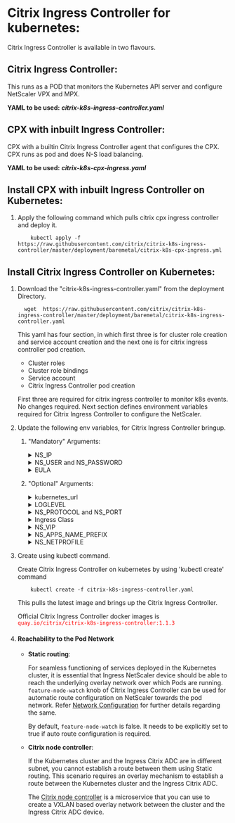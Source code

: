 # Citrix Ingress Controller for kubernetes:
Citrix Ingress Controller is available in two flavours.
## Citrix Ingress Controller:
This runs as a POD that monitors the Kubernetes API server and configure NetScaler VPX and MPX. 

**YAML to be used:** ***citrix-k8s-ingress-controller.yaml***
## CPX with inbuilt Ingress Controller:
CPX with a builtin Citrix Ingress Controller agent that configures the CPX. CPX runs as pod and does N-S load balancing. 

**YAML to be used:** ***citrix-k8s-cpx-ingress.yaml***

## Install CPX with inbuilt Ingress Controller on Kubernetes:
   1. Apply the following command which pulls citrix cpx ingress controller and deploy it.
      ```
          kubectl apply -f  https://raw.githubusercontent.com/citrix/citrix-k8s-ingress-controller/master/deployment/baremetal/citrix-k8s-cpx-ingress.yml
      ```
   

## Install Citrix Ingress Controller on Kubernetes:
 1. Download the "citrix-k8s-ingress-controller.yaml" from the deployment Directory.
    ```
      wget  https://raw.githubusercontent.com/citrix/citrix-k8s-ingress-controller/master/deployment/baremetal/citrix-k8s-ingress-controller.yaml
    ```
                        
    This yaml has four section, in which first three is for cluster role creation and service account creation and the 
    next one is for citrix ingress controller pod creation. 
    * Cluster roles
    * Cluster role bindings
    * Service account
    * Citrix Ingress Controller pod creation
   
    First three are required for citrix ingress controller to monitor k8s events. No changes required.
    Next section defines environment variables required for Citrix Ingress Controller to configure the NetScaler.

 2. Update the following env variables, for Citrix Ingress Controller bringup.

    1. "Mandatory" Arguments:
       <details>
       <summary>NS_IP</summary>

         This is must for Citrix Ingress Controller to configure the NetScaler appliance. Provide,
         ```
            NSIP for standalone NetScaler  
            SNIP for HA (Management access has to be enabled) 
            CLIP for Cluster
         
         ```
       </details>
       <details>
       <summary>NS_USER and NS_PASSWORD</summary>

         This is for authenticating with NetScaler if it has non default username and password. We can directly pass username/password or use Kubernetes secrets.
         Please refer our [guide](https://github.com/citrix/citrix-k8s-ingress-controller/blob/master/docs/command-policy.md) for configuring a non default NetScaler username and password.

         Given Yaml uses k8s secrets. Following steps helps to create secrets to be used in yaml.

         Create secrets on Kubernetes for NS_USER and NS_PASSWORD
         Kubernetes secrets can be created by using 'kubectl create secret'.  

                 kubectl create secret  generic nslogin --from-literal=username='nsroot' --from-literal=password='nsroot'

         >**Note:** If you are using different secret name rather than nslogin, you have to update the "name" field in the yaml. 

       </details>
       <details>
       <summary>EULA</summary>

         This is end user license agreement which has to be YES for Citrix Ingress Controller to up and run.

       </details>
    2. "Optional" Arguments:

       <details>
       <summary>kubernetes_url</summary>

         This is an optional field for Citrix Ingress Controller to register for events. If user did not specify it explictly, citrix ingress controller use internal KubeAPIServer IP. 
   
       </details>
       <details>
       <summary>LOGLEVEL</summary>

         This is used for controlling the logs generated from Citrix Ingress Controller. Following options are available. By default log level is DEBUG. 
         * CRITICAL 
         * ERROR
         * WARNING
         * INFO
         * DEBUG
       </details>
       <details>

       <summary>NS_PROTOCOL and NS_PORT</summary>
                                
         These enviornment variables defines protocol and port used by Citrix Ingress Controller  to communicate with NetScaler.

         By default NS_PROTOCOL is https and NS_PORT is 443. Other option is to use HTTP and port 80. 
       </details>
       <details>
       <summary>Ingress Class</summary>

         [Ingress class](../../docs/configure/ingress-classes.md) is used when multiple Ingress Loadbalancers are used to load balance different ingress resources. 

         Citrix Ingress Controller will configure NetScaler only with the ingress classes listed under --ingress-classes

                     args:
                          - --ingress-classes
                                Citrix

         Ingress resources should have the same class mentioned:

                    annotations:
                          kubernetes.io/ingress.class: "Citrix"
       </details>
       <details>

       <summary>NS_VIP</summary>

       Citrix Ingress Controller will use the IP provided in this environment variable to configure a Vitual IP in the Tier-1 ADC which would recieve the application traffic from external world.

       This is useful in the case where all Ingress runs in the Virtual IP. This takes precedence over the [frontend-ip](../../docs/configure/annotations.md) annotation.

       **Usage:**

       ```
       - name: "NS_VIP"
         value: "<Virtual IP address of Citrix ADC>"
       ```

       </details>
       <details>

       <summary>NS_APPS_NAME_PREFIX</summary>

       Citrix Ingress Controller uses the provided prefix to form the application entity name in Citrix ADC. This is useful in the cases where Citrix ADC load balances applications from different cluster. Prefix allows to segregate the  Kubernetes cluster configuration. 

       By default, the Citrix ingress controller adds "**k8s**" as prefix to the Citrix ADC entities such as, content switching (CS) virtual server, load balancing (LB) virtual server and so on. You can now customize the prefix using the `NS_APPS_NAME_PREFIX` environment variable in the Citrix ingress controller deployment YAML file. You can use alphanumberic charaters for the prefix and the prefix length should not exceed 8 characters. 
       **Usage:**

       ```
       - name: "NS_APPS_NAME_PREFIX"
         value: "<Name of your choice>"
       ```
       </details>

       <details>

       <summary>NS_NETPROFILE</summary>

       [Citrix node controller](https://github.com/citrix/citrix-k8s-node-controller) uses the network profile (netprofile) provided in this environment variable to establish network connectivity between the Kubernetes nodes and Ingress Citrix ADC.

       >Note: Ensure that you provide the same netprofile name while deploying the Citrix node controller. For more information on how to deploy Citrix node controller, see [Deploy the Citrix k8s node controller](https://github.com/citrix/citrix-k8s-node-controller/tree/master/deploy)

       **Usage:**

       ```
       - name: "NS_NETPROFILE"
         value: "<Name of your choice>"
       ```
       </details>


3. Create using kubectl command. 

   Create Citrix Ingress Controller  on kubernetes by using 'kubectl create' command
        
           kubectl create -f citrix-k8s-ingress-controller.yaml

   This pulls the latest image and brings up the Citrix Ingress Controller.
                
   Official Citrix Ingress Controller docker images is <span style="color:red"> `quay.io/citrix/citrix-k8s-ingress-controller:1.1.3` </span>

4. #### Reachability to the Pod Network

    - **Static routing**:

      For seamless functioning of services deployed in the Kubernetes cluster, it is essential that Ingress NetScaler device should be able to reach the underlying overlay network over which Pods are running. 
    `feature-node-watch` knob of Citrix Ingress Controller can be used for automatic route configuration on NetScaler towards the pod network. 
    Refer [Network Configuration](../../docs/network/staticrouting.md) for further details regarding the same.

      By default, `feature-node-watch` is false. It needs to be explicitly set to true if auto route configuration is required.

    - **Citrix node controller**:

      If the Kubernetes cluster and the Ingress Citrix ADC are in different subnet, you cannot establish a route between them using Static routing. This scenario requires an overlay mechanism to establish a route between the Kubernetes cluster and the Ingress Citrix ADC.  

      The [Citrix node controller](https://github.com/citrix/citrix-k8s-node-controller) is a microservice that you can use to create a VXLAN based overlay network between the cluster and the Ingress Citrix ADC device.

